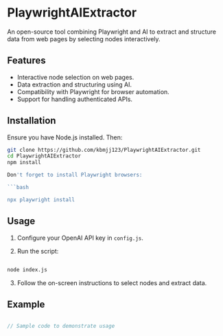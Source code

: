# PlaywrightAIExtractor

An open-source tool combining Playwright and AI to extract and structure data from web pages by selecting nodes interactively.

## Features

- Interactive node selection on web pages.
- Data extraction and structuring using AI.
- Compatibility with Playwright for browser automation.
- Support for handling authenticated APIs.

## Installation

Ensure you have Node.js installed. Then:

```bash
git clone https://github.com/kbmjj123/PlaywrightAIExtractor.git
cd PlaywrightAIExtractor
npm install

Don't forget to install Playwright browsers:

```bash

npx playwright install

```

## Usage

1. Configure your OpenAI API key in `config.js`.

2. Run the script:

```bash

node index.js

```

3. Follow the on-screen instructions to select nodes and extract data.

## Example

```javascript

// Sample code to demonstrate usage

```
